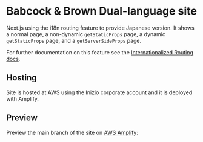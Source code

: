 # Babcock & Brown Dual-language site
Next.js using the i18n routing feature to provide Japanese version. It shows a normal page, a non-dynamic `getStaticProps` page, a dynamic `getStaticProps` page, and a `getServerSideProps` page.

For further documentation on this feature see the [Internationalized Routing docs](https://nextjs.org/docs/advanced-features/i18n-routing).

## Hosting
Site is hosted at AWS using the Inizio corporate account and it is deployed with Amplify.

## Preview

Preview the main branch of the site on [AWS Amplify](https://main.d2jr5pws5cudhz.amplifyapp.com/.):
